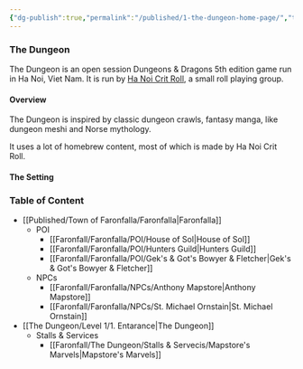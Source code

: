 ```yaml
---
{"dg-publish":true,"permalink":"/published/1-the-dungeon-home-page/","tags":["gardenEntry"]}
---
```


### The Dungeon
The Dungeon is an open session Dungeons & Dragons 5th edition game run in Ha Noi, Viet Nam. It is run by [Ha Noi Crit Roll](https://www.facebook.com/HanoiCritRoll/), a small roll playing group.

#### Overview
The Dungeon is inspired by classic dungeon crawls, fantasy manga, like dungeon meshi and Norse mythology.

It uses a lot of homebrew content, most of which is made by Ha Noi Crit Roll. 
#### The Setting

### Table of Content

- [[Published/Town of Faronfalla/Faronfalla\|Faronfalla]]
	- POI
		- [[Faronfall/Faronfalla/POI/House of Sol\|House of Sol]]
		- [[Faronfall/Faronfalla/POI/Hunters Guild\|Hunters Guild]]
		- [[Faronfall/Faronfalla/POI/Gek's & Got's Bowyer & Fletcher\|Gek's & Got's Bowyer & Fletcher]]
	- NPCs
		- [[Faronfall/Faronfalla/NPCs/Anthony Mapstore\|Anthony Mapstore]]
		- [[Faronfall/Faronfalla/NPCs/St. Michael Ornstain\|St. Michael Ornstain]]
- [[The Dungeon/Level 1/1. Entarance\|The Dungeon]]
	- Stalls & Services
		- [[Faronfall/The Dungeon/Stalls & Servecis/Mapstore's Marvels\|Mapstore's Marvels]]

